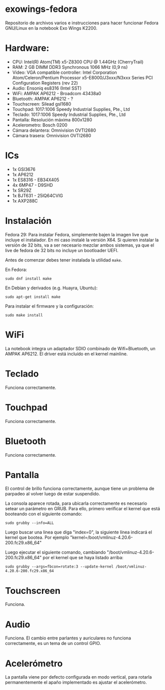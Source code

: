 # exowings-fedora
Repositorio de archivos varios e instrucciones para hacer funcionar Fedora GNU/Linux en la notebook Exo Wings K2200.


Hardware:
=========
- CPU: Intel(R) Atom(TM) x5-Z8300  CPU @ 1.44GHz (CherryTrail)
- RAM: 2 GB DIMM DDR3 Synchronous 1066 MHz (0,9 ns)
- Video: VGA compatible controller: Intel Corporation Atom/Celeron/Pentium Processor x5-E8000/J3xxx/N3xxx Series PCI Configuration Registers (rev 22)
- Audio: Ensoniq es8316 (Intel SST)
- WiFi: AMPAK AP6212 - Broadcom 43438a0
- Bluetooth: AMPAK AP6212 - ?
- Touchscreen: Silead gsl1680
- Touchpad: 1017:1006 Speedy Industrial Supplies, Pte., Ltd
- Teclado: 1017:1006 Speedy Industrial Supplies, Pte., Ltd
- Pantalla: Resolución máxima 800x1280
- Acelerometro: Bosch 0200
- Cámara delantera: Omnivision OVTI2680
- Cámara trasera:  Omnivision OVTI2680

ICs
===
- 1x GSl3676
- 1x AP6212
- 1x ES8316 - EB34X405
- 4x 6MP47 - D9SHD
- 1x SR29Z
- 1x BJT631 - 25lQ64CVIG
- 1x AXP288C

Instalación
=========== 
Fedora 29: Para instalar Fedora, simplemente bajen la imagen live que incluye el instalador. En mi caso instalé la versión X64. Si quieren instalar la versión de 32 bits, va a ser necesario mezclar ambos sistemas, ya que el live de fedora de 32 bits no incluye un bootloader UEFI.

Antes de comenzar debes tener instalada la utilidad `make`.

En Fedora:

	sudo dnf install make

En Debian y derivados (e.g. Huayra, Ubuntu):

	sudo apt-get install make

Para instalar el firmware y la configuración:

	sudo make install

WiFi
====
La notebook integra un adaptador SDIO combinado de Wifi+Bluetooth, un AMPAK AP6212. El driver está incluído en el kernel mainline.

Teclado
=======
Funciona correctamente.


Touchpad
========
Funciona correctamente.


Bluetooth
=========
Funciona correctamente.



Pantalla
========
El control de brillo funciona correctamente, aunque tiene un problema de parpadeo al volver luego de estar suspendido.

La consola aparece rotada, para ubicarla correctamente es necesario setear un parámetro en GRUB. Para ello, primero verificar el kernel que está booteando con el siguiente comando:

	sudo grubby --info=ALL

Luego buscar una linea que diga "index=0", la siguiente línea indicará el kernel que bootea. Por ejemplo "kernel=/boot/vmlinuz-4.20.6-200.fc29.x86_64"

Luego ejecutar el siguiente comando, cambiando "/boot/vmlinuz-4.20.6-200.fc29.x86_64" por el kernel que se haya listado arriba:


	sudo grubby --args=fbcon=rotate:3 --update-kernel /boot/vmlinuz-4.20.6-200.fc29.x86_64


Touchscreen
===========
Funciona.

Audio
=====
Funciona. El cambio entre parlantes y auriculares no funciona correctamente, es un tema de un control GPIO.


Acelerómetro
============
La pantalla viene por defecto configurada en modo vertical, para rotarla permanentemente el apaño implementado es ajustar el acelerómetro.
